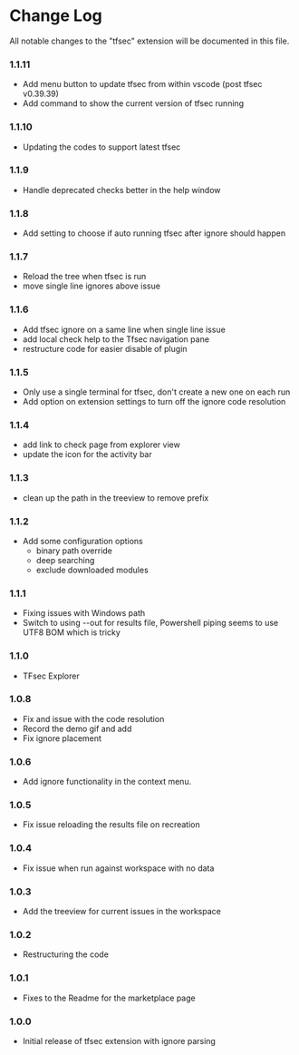 # Change Log

All notable changes to the "tfsec" extension will be documented in this file.

### 1.1.11
- Add menu button to update tfsec from within vscode (post tfsec v0.39.39)
- Add command to show the current version of tfsec running

### 1.1.10
- Updating the codes to support latest tfsec

### 1.1.9
- Handle deprecated checks better in the help window

### 1.1.8
- Add setting to choose if auto running tfsec after ignore should happen

### 1.1.7
- Reload the tree when tfsec is run
- move single line ignores above issue

### 1.1.6
- Add tfsec ignore on a same line when single line issue
- add local check help to the Tfsec navigation pane
- restructure code for easier disable of plugin

### 1.1.5
- Only use a single terminal for tfsec, don't create a new one on each run
- Add option on extension settings to turn off the ignore code resolution

### 1.1.4
- add link to check page from explorer view
- update the icon for the activity bar

### 1.1.3
- clean up the path in the treeview to remove prefix

### 1.1.2
- Add some configuration options
  - binary path override
  - deep searching
  - exclude downloaded modules

### 1.1.1
- Fixing issues with Windows path
- Switch to using --out for results file, Powershell piping seems to use UTF8 BOM which is tricky

### 1.1.0
- TFsec Explorer

### 1.0.8
- Fix and issue with the code resolution
- Record the demo gif and add
- Fix ignore placement

### 1.0.6
- Add ignore functionality in the context menu.

### 1.0.5
- Fix issue reloading the results file on recreation

### 1.0.4 
- Fix issue when run against workspace with no data

### 1.0.3
- Add the treeview for current issues in the workspace

### 1.0.2
- Restructuring the code

### 1.0.1
- Fixes to the Readme for the marketplace page

### 1.0.0
- Initial release of tfsec extension with ignore parsing
